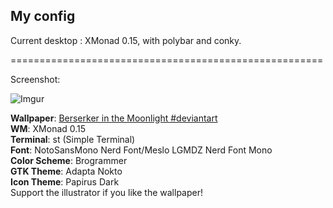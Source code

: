 ## My config

Current desktop : XMonad 0.15, with polybar and conky.

======================================================

Screenshot:

![Imgur](https://i.imgur.com/ig6vdLi.png)

**Wallpaper**: [Berserker in the Moonlight #deviantart](https://www.deviantart.com/fazal-sama/art/Berserker-in-the-Moonlight-553929960)<br/>
**WM**: XMonad 0.15<br/>
**Terminal**: st (Simple Terminal)<br/>
**Font**: NotoSansMono Nerd Font/Meslo LGMDZ Nerd Font Mono<br/>
**Color Scheme**: Brogrammer<br/>
**GTK Theme**: Adapta Nokto<br/>
**Icon Theme**: Papirus Dark<br/>
Support the illustrator if you like the wallpaper!
